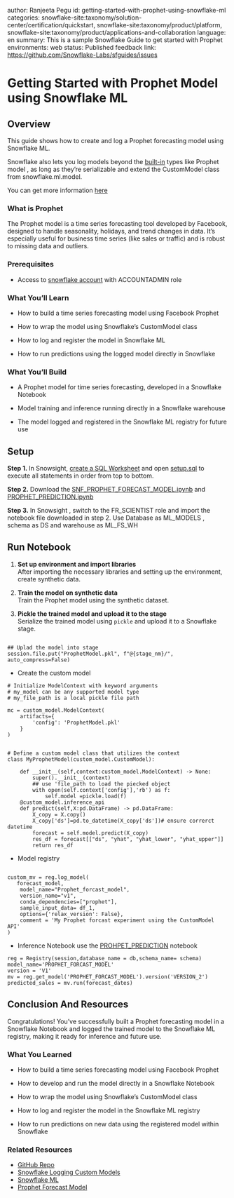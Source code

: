 author: Ranjeeta Pegu
id: getting-started-with-prophet-using-snowflake-ml
categories: snowflake-site:taxonomy/solution-center/certification/quickstart, snowflake-site:taxonomy/product/platform, snowflake-site:taxonomy/product/applications-and-collaboration
language: en
summary: This is a sample Snowflake Guide to get started with Prophet
environments: web
status: Published 
feedback link: https://github.com/Snowflake-Labs/sfguides/issues

# Getting Started with Prophet Model using Snowflake ML
<!-- ------------------------ -->
## Overview 


This guide shows how to create and log a Prophet forecasting model using Snowflake ML. 

Snowflake also lets you log models beyond the [built-in](https://docs.snowflake.com/en/developer-guide/snowflake-ml/model-registry/built-in-models/overview) types like Prophet model , as long as they’re serializable and extend the CustomModel class from snowflake.ml.model.

You can get more information [here](https://docs.snowflake.com/en/developer-guide/snowflake-ml/model-registry/bring-your-own-model-types)

### What is Prophet
The Prophet model is a time series forecasting tool developed by Facebook, designed to handle seasonality, holidays, and trend changes in data. It’s especially useful for business time series (like sales or traffic) and is robust to missing data and outliers.

### Prerequisites
- Access to [snowflake account](https://signup.snowflake.com/) with ACCOUNTADMIN role

### What You’ll Learn 
- How to build a time series forecasting model using Facebook Prophet

- How to wrap the model using Snowflake’s CustomModel class

- How to log and register the model in Snowflake ML

- How to run predictions using the logged model directly in Snowflake


### What You’ll Build 
- A Prophet model for time series forecasting, developed in a Snowflake Notebook

- Model training and inference running directly in a Snowflake warehouse

- The model logged and registered in the Snowflake ML registry for future use

<!-- ------------------------ -->
## Setup

**Step 1.** In Snowsight, [create a SQL Worksheet](https://docs.snowflake.com/en/user-guide/ui-snowsight-worksheets-gs?_fsi=THrZMtDg,%20THrZMtDg&_fsi=THrZMtDg,%20THrZMtDg#create-worksheets-from-a-sql-file) and open [setup.sql](https://github.com/Snowflake-Labs/sfguide-getting-started-with-prophet-using-snowflake-ml/blob/main/setup.sql) to execute all statements in order from top to bottom.

**Step 2.** Download the [SNF_PROPHET_FORECAST_MODEL.ipynb](https://github.com/Snowflake-Labs/sfguide-getting-started-with-prophet-using-snowflake-ml/blob/main/SNF_PROPHET_FORECAST_MODEL.ipynb) and [PROPHET_PREDICTION.ipynb](https://github.com/Snowflake-Labs/sfguide-getting-started-with-prophet-using-snowflake-ml/blob/main/PROPHET_PREDICTION.ipynb)

**Step 3.**  In Snowsight , switch to the FR_SCIENTIST role and import the notebook file downloaded in step 2. Use Database as ML_MODELS , schema as DS and warehouse as ML_FS_WH


<!-- ------------------------ -->
## Run Notebook
1. **Set up environment and import libraries**  
   After importing the necessary libraries and setting up the environment, create synthetic data.

2. **Train the model on synthetic data**  
   Train the Prophet model using the synthetic dataset.

3. **Pickle the trained model and upload it to the stage**  
   Serialize the trained model using `pickle` and upload it to a Snowflake stage.

```pickle.dump(my_forcast_model, open('ProphetModel.pkl', 'wb'))

## Uplad the model into stage
session.file.put("ProphetModel.pkl", f"@{stage_nm}/", auto_compress=False)
```
- Create the custom model 
```
# Initialize ModelContext with keyword arguments
# my_model can be any supported model type
# my_file_path is a local pickle file path

mc = custom_model.ModelContext(
    artifacts={
        'config': 'ProphetModel.pkl'
    }
)


# Define a custom model class that utilizes the context
class MyProphetModel(custom_model.CustomModel):

    def __init__(self,context:custom_model.ModelContext) -> None:
        super().__init__(context)
        ## use 'file_path to load the piecked object
        with open(self.context['config'],'rb') as f:
            self.model =pickle.load(f)
    @custom_model.inference_api
    def predict(self,X:pd.DataFrame) -> pd.DataFrame:
        X_copy = X.copy()
        X_copy['ds']=pd.to_datetime(X_copy['ds'])# ensure correrct datetime
        forecast = self.model.predict(X_copy)
        res_df = forecast[["ds", "yhat", "yhat_lower", "yhat_upper"]]
        return res_df
```

- Model registry 
```reg = Registry(session,database_name = db,schema_name= schema)

custom_mv = reg.log_model(
   forecast_model,
    model_name="Prophet_forcast_model",
    version_name="v1",
    conda_dependencies=["prophet"],
    sample_input_data= df_1,
    options={'relax_version': False},
    comment = 'My Prophet forcast experiment using the CustomModel API'
)
```
- Inference Notebook
use the [PROHPET_PREDICTION](https://github.com/Snowflake-Labs/sfguide-getting-started-with-prophet-using-snowflake-ml/blob/main/PROPHET_PREDICTION.ipynb) notebook

```
reg = Registry(session,database_name = db,schema_name= schema)
model_name='PROPHET_FORCAST_MODEL'
version = 'V1'
mv = reg.get_model('PROPHET_FORCAST_MODEL').version('VERSION_2')
predicted_sales = mv.run(forecast_dates)
```

<!-- ------------------------ -->
## Conclusion And Resources

Congratulations! You’ve successfully built a Prophet forecasting model in a Snowflake Notebook and logged the trained model to the Snowflake ML registry, making it ready for inference and future use.

### What You Learned
- How to build a time series forecasting model using Facebook Prophet

- How to develop and run the model directly in a Snowflake Notebook

- How to wrap the model using Snowflake’s CustomModel class

- How to log and register the model in the Snowflake ML registry

- How to run predictions on new data using the registered model within Snowflake

### Related Resources
- [GitHub Repo](https://github.com/Snowflake-Labs/sfguide-getting-started-with-prophet-using-snowflake-ml)
- [Snowflake Logging Custom Models](https://docs.snowflake.com/en/developer-guide/snowflake-ml/model-registry/bring-your-own-model-types)
- [Snowflake ML](https://www.snowflake.com/en/data-cloud/snowflake-ml/)
- [Prophet Forecast Model](https://facebook.github.io/prophet/docs/quick_start.html)

